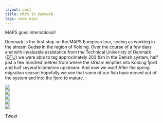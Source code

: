 ```yaml
---
layout: post
title: MAPS in Denmark
tags: news maps
---
```


MAPS goes international!

Denmark is the first stop on the MAPS European tour, seeing us working in the stream Gudsø in the region of Kolding. <!--more--> Over the course of a few days and with invaluable assistance from the Technical Univeristy of Denmark ([DTU](https://www.dtu.dk/)) we were able to tag approximately 200 fish in the Danish system, half just a few hundred metres from where the stream empties into Kolding fjord and half several kilometres upstream. And now we wait! After the spring migration season hopefully we see that some of our fish have moved out of the system and into the fjord to mature.


<div class="swiper">
  <div class="swiper-wrapper">
    <div class="swiper-slide">
      <img src="https://user-images.githubusercontent.com/96004332/148944986-1aff75a3-4715-4ba1-95f5-72b500282230.jpg" />
    </div>
    <div class="swiper-slide">
      <img src="https://user-images.githubusercontent.com/96004332/148945052-2c8342c2-015f-4d21-903b-a74b5647b205.jpg" />
    </div>
    <div class="swiper-slide">
      <img src="https://user-images.githubusercontent.com/96004332/148945123-2544f229-7b51-47f9-b099-5868cecc27b6.JPG" />
    </div>
    <div class="swiper-slide">
      <img src="https://user-images.githubusercontent.com/96004332/148945172-5a69e899-767c-49f6-b5a5-68adbb25f59b.JPG" />
    </div>
    <div class="swiper-slide">
      <img src="https://user-images.githubusercontent.com/96004332/148945273-f5afac1b-073f-489d-b74c-2d82d88a9edc.JPG" />
    </div>
  </div>
  <div class="swiper-button-prev"></div>
  <div class="swiper-button-next"></div>
  <div class="swiper-pagination"></div>
</div>

<a href="https://twitter.com/share?ref_src=twsrc%5Etfw" class="twitter-share-button" data-show-count="false">Tweet</a><script async src="https://platform.twitter.com/widgets.js" charset="utf-8"></script>